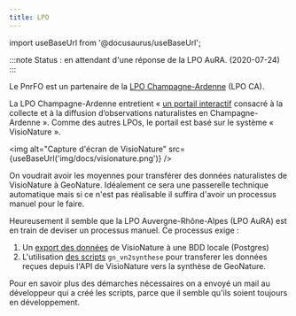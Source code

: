 ```yaml
---
title: LPO
---
```

import useBaseUrl from '@docusaurus/useBaseUrl';

:::note
Status : en attendant d'une réponse de la LPO AuRA. (2020-07-24)
:::

Le PnrFO est un partenaire de la [LPO Champagne-Ardenne](http://champagne-ardenne.lpo.fr) (LPO CA).

La LPO Champagne-Ardenne entretient « [un portail interactif](https://www.faune-champagne-ardenne.org)  consacré à la collecte et à la diffusion d’observations naturalistes en Champagne-Ardenne ». Comme des autres LPOs, le portail est basé sur le système « VisioNature ».

<img alt="Capture d'écran de VisioNature" src={useBaseUrl('img/docs/visionature.png')} />

On voudrait avoir les moyennes pour transférer des données naturalistes de VisioNature à GeoNature. Idéalement ce sera une passerelle technique automatique mais si ce n'est pas réalisable il suffira d'avoir un processus manuel pour le faire.

Heureusement il semble que la LPO Auvergne-Rhône-Alpes (LPO AuRA) est en train de deviser un processus manuel. Ce processus exige :

1. Un [export des données](https://framagit.org/lpo/Client_API_VN/) de VisioNature à une BDD locale (Postgres)
2. L'utilisation [des scripts](https://framagit.org/lpoaura/geonature/gn_vn2synthese/-/tree/develop) `gn_vn2synthese` pour transferer les données reçues depuis l'API de VisioNature vers la synthèse de GeoNature.

Pour en savoir plus des démarches nécessaires on a envoyé un mail au développeur qui a créé les scripts, parce que il semble qu'ils soient toujours en développement.
